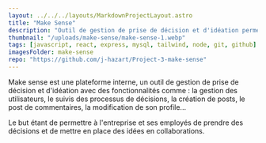 ```yaml
---
layout: ../../../layouts/MarkdownProjectLayout.astro
title: "Make Sense"
description: "Outil de gestion de prise de décision et d'idéation permettant à l'entreprise et ses employés de prendre des décisions."
thumbnail: "/uploads/make-sense/make-sense-1.webp"
tags: [javascript, react, express, mysql, tailwind, node, git, github]
imagesFolder: make-sense
repo: "https://github.com/j-hazart/Project-3-make-sense"
---
```


Make sense est une plateforme interne, un outil de gestion de prise 
de décision et d'idéation avec des fonctionnalités comme : la gestion des utilisateurs,
le suivis des processus de décisions, la création de posts, le post de commentaires, 
la modification de son profile...

Le but étant de permettre à l'entreprise et ses employés de prendre des 
décisions et de mettre en place des idées en collaborations.


